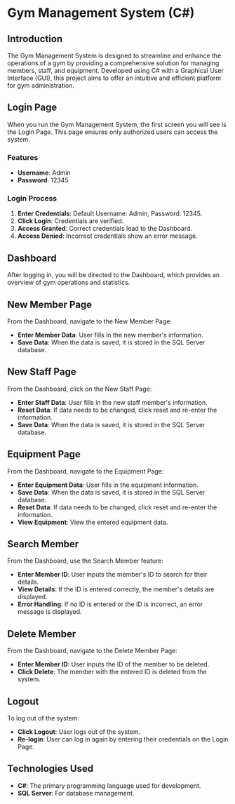 # Gym Management System (C#)

## Introduction
The Gym Management System is designed to streamline and enhance the operations of a gym by providing a comprehensive solution for managing members, staff, and equipment. Developed using C# with a Graphical User Interface (GUI), this project aims to offer an intuitive and efficient platform for gym administration.

## Login Page
When you run the Gym Management System, the first screen you will see is the Login Page. This page ensures only authorized users can access the system.

### Features
- **Username**: Admin
- **Password**: 12345

### Login Process
1. **Enter Credentials**: Default Username: Admin, Password: 12345.
2. **Click Login**: Credentials are verified.
3. **Access Granted**: Correct credentials lead to the Dashboard.
4. **Access Denied**: Incorrect credentials show an error message.

## Dashboard
After logging in, you will be directed to the Dashboard, which provides an overview of gym operations and statistics.

## New Member Page
From the Dashboard, navigate to the New Member Page:
- **Enter Member Data**: User fills in the new member's information.
- **Save Data**: When the data is saved, it is stored in the SQL Server database.

## New Staff Page
From the Dashboard, click on the New Staff Page:
- **Enter Staff Data**: User fills in the new staff member's information.
- **Reset Data**: If data needs to be changed, click reset and re-enter the information.
- **Save Data**: When the data is saved, it is stored in the SQL Server database.

## Equipment Page
From the Dashboard, navigate to the Equipment Page:
- **Enter Equipment Data**: User fills in the equipment information.
- **Save Data**: When the data is saved, it is stored in the SQL Server database.
- **Reset Data**: If data needs to be changed, click reset and re-enter the information.
- **View Equipment**: View the entered equipment data.

## Search Member
From the Dashboard, use the Search Member feature:
- **Enter Member ID**: User inputs the member's ID to search for their details.
- **View Details**: If the ID is entered correctly, the member's details are displayed.
- **Error Handling**: If no ID is entered or the ID is incorrect, an error message is displayed.

## Delete Member
From the Dashboard, navigate to the Delete Member Page:
- **Enter Member ID**: User inputs the ID of the member to be deleted.
- **Click Delete**: The member with the entered ID is deleted from the system.

## Logout
To log out of the system:
- **Click Logout**: User logs out of the system.
- **Re-login**: User can log in again by entering their credentials on the Login Page.

## Technologies Used
- **C#**: The primary programming language used for development.
- **SQL Server**: For database management.



